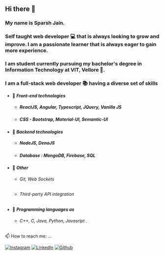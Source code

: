 ## Hi there 👋

### My name is Sparsh Jain. 
### Self taught web developer 💻 that is always looking to grow and improve. I am a passionate learner that is always eager to gain more experience.
### I am student currently pursuing my bachelor's degree in Information Technology at VIT, Vellore 🏫. 
### I am a full-stack web developer 📚 having a diverse set of skills 

* 📝 ***Front-end technologies***

  * ##### ReactJS, Angular, Typescript, JQuery, Vanilla JS
  
  * ##### CSS - Bootstrap, Material-UI, Semantic-UI
* 📝 ***Backend technologies***
  * ##### NodeJS, DenoJS
  * ##### Database : MongoDB, Firebase, SQL
 
 <!--
   <img src='https://github.com/SparshJain2000/SparshJain2000/blob/master/images/nodejs.png' width="100"> <img src='https://github.com/SparshJain2000/SparshJain2000/blob/master/images/deno.svg' width="100"> <img src='https://github.com/SparshJain2000/SparshJain2000/blob/master/images/express.png' width="100">

  * #### Database :

  <img src='https://github.com/SparshJain2000/SparshJain2000/blob/master/images/mongo.png' width="100"> <img src='https://github.com/SparshJain2000/SparshJain2000/blob/master/images/firebase.png' width="100">
-->
* 📝 ***Other***
  * ###### Git, Web Sockets
  * ###### Third-party API integration
  
<!--
  <img src='https://github.com/SparshJain2000/SparshJain2000/blob/master/images/git.png' width="100"> <img src='https://github.com/SparshJain2000/SparshJain2000/blob/master/images/heroku.png' width="100"> <img src='https://github.com/SparshJain2000/SparshJain2000/blob/master/images/socket.png' width="100">
-->
* 📝 ***Programming languages as***
  * ###### C++, C, Java, Python, Javasript .
<!--
**SparshJain2000/SparshJain2000** is a ✨ _special_ ✨ repository because its `README.md` (this file) appears on your GitHub profile.

Here are some ideas to get you started: 

- 🔭 I’m currently working on ...
- 🌱 I’m currently learning ...
- 👯 I’m looking to collaborate on ...
- 🤔 I’m looking for help with ...
- 💬 Ask me about ...
- 📫 How to reach me: ...
- 😄 Pronouns: ...
- ⚡ Fun fact: ...
-->
📫 How to reach me: ...

[![Instagram](https://img.shields.io/static/v1.svg?label=follow&message=@sparsh._jain&color=grey&logo=instagram&style=for-the-badge&logoColor=white&colorA=critical)](https://www.instagram.com/sparsh._jain/) [![LinkedIn](https://img.shields.io/static/v1.svg?label=connect&message=@SparshJain&color=success&logo=linkedin&style=for-the-badge&logoColor=white&colorA=blue)](https://www.linkedin.com/in/sparsh-jain-87379a168/) [![Github](https://img.shields.io/static/v1.svg?label=follow&message=@SparshJain2000&color=grey&logo=github&style=for-the-badge&logoColor=white&colorA=black)](https://www.github.com/SparshJain2000/)

